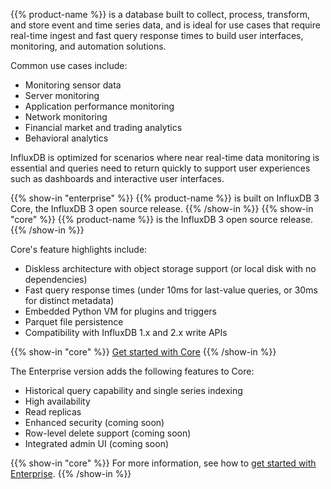 {{% product-name %}} is a database built to collect, process, transform, and store event and time series data, and is ideal for use cases that require real-time ingest and fast query response times to build user interfaces, monitoring, and automation solutions.

Common use cases include:

- Monitoring sensor data
- Server monitoring
- Application performance monitoring
- Network monitoring
- Financial market and trading analytics
- Behavioral analytics

InfluxDB is optimized for scenarios where near real-time data monitoring is essential and queries need to return quickly to support user experiences such as dashboards and interactive user interfaces.

{{% show-in "enterprise" %}}
{{% product-name %}} is built on InfluxDB 3 Core, the InfluxDB 3 open source release.
{{% /show-in %}}
{{% show-in "core" %}}
{{% product-name %}} is the InfluxDB 3 open source release.
{{% /show-in %}}

Core's feature highlights include:

* Diskless architecture with object storage support (or local disk with no dependencies)
* Fast query response times (under 10ms for last-value queries, or 30ms for distinct metadata)
* Embedded Python VM for plugins and triggers
* Parquet file persistence
* Compatibility with InfluxDB 1.x and 2.x write APIs

{{% show-in "core" %}}
[Get started with Core](/influxdb3/version/get-started/)
{{% /show-in %}}

The Enterprise version adds the following features to Core:

* Historical query capability and single series indexing
* High availability
* Read replicas
* Enhanced security (coming soon)
* Row-level delete support (coming soon)
* Integrated admin UI (coming soon)

{{% show-in "core" %}}
For more information, see how to [get started with Enterprise](/influxdb3/enterprise/get-started/).
{{% /show-in %}}
